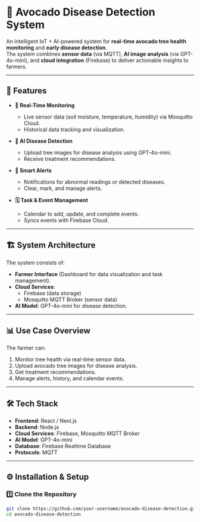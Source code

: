 # 🌱 Avocado Disease Detection System

An intelligent IoT + AI-powered system for **real-time avocado tree health monitoring** and **early disease detection**.  
The system combines **sensor data** (via MQTT), **AI image analysis** (via GPT-4o-mini), and **cloud integration** (Firebase) to deliver actionable insights to farmers.

---

## 📌 Features

- **🌳 Real-Time Monitoring**
  - Live sensor data (soil moisture, temperature, humidity) via Mosquitto Cloud.
  - Historical data tracking and visualization.
  
- **🤖 AI Disease Detection**
  - Upload tree images for disease analysis using GPT-4o-mini.
  - Receive treatment recommendations.

- **🚨 Smart Alerts**
  - Notifications for abnormal readings or detected diseases.
  - Clear, mark, and manage alerts.

- **🗓 Task & Event Management**
  - Calendar to add, update, and complete events.
  - Syncs events with Firebase Cloud.

---

## 🏗 System Architecture

The system consists of:
- **Farmer Interface** (Dashboard for data visualization and task management).
- **Cloud Services**:  
  - Firebase (data storage)  
  - Mosquitto MQTT Broker (sensor data)  
- **AI Model**: GPT-4o-mini for disease detection.

---

## 📊 Use Case Overview

The farmer can:
1. Monitor tree health via real-time sensor data.
2. Upload avocado tree images for disease analysis.
3. Get treatment recommendations.
4. Manage alerts, history, and calendar events.


---

## 🛠 Tech Stack

- **Frontend**: React / Next.js
- **Backend**: Node.js
- **Cloud Services**: Firebase, Mosquitto MQTT Broker
- **AI Model**: GPT-4o-mini
- **Database**: Firebase Realtime Database
- **Protocols**: MQTT

---

## ⚙️ Installation & Setup

### 1️⃣ Clone the Repository
```bash
git clone https://github.com/your-username/avocado-disease-detection.git
cd avocado-disease-detection
